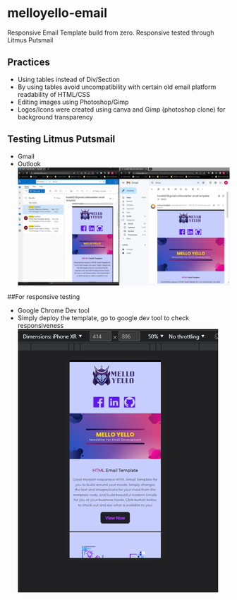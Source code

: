 # melloyello-email
Responsive Email Template build from zero. Responsive tested through Litmus Putsmail

## Practices
- Using tables instead of Div/Section
- By using tables avoid uncompatibility with certain old email platform readability of HTML/CSS
- Editing images using Photoshop/Gimp
- Logos/Icons were created using canva and Gimp (photoshop clone) for background transparency

## Testing Litmus Putsmail
- Gmail
- Outlook
![alt text](https://github.com/hookkl21/melloyello-email/blob/master/testing-email.PNG)

##For responsive testing
- Google Chrome Dev tool
- Simply deploy the template, go to google dev tool to check responsiveness
![alt text](https://github.com/hookkl21/melloyello-email/blob/master/iphoneXR-email.PNG)

